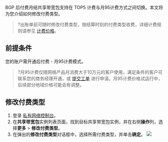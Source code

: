 BGP 后付费月结共享带宽包支持在 TOP5 计费与月95计费方式之间切换。本文将为您介绍如何修改付费类型。
>?出账单前可随时修改付费类型，按结算时刻的付费类型收费，详细计费规则请参见 [计费价格](https://cloud.tencent.com/document/product/684/15255)。

## 前提条件
您的账户需开通后付费 - 月95计费模式。
>?月95计费仅限网络产品月消费大于10万元的客户使用，满足条件的客户可联系您的商务经理开通，或 [提交工单](https://console.cloud.tencent.com/workorder/category) 进行申请。月95计费价格试运行中，后续部分地域价格可能会有调整。

## 修改付费类型

1. 登录 [私有网络控制台](https://console.cloud.tencent.com/vpc/package?rid=1)。
2. 在**共享带宽包**实例列表页面，找到目标共享带宽包实例，并在右侧**操作**列，选择**更多** > **修改付费类型**。
3. 在弹出的**修改付费类型**对话框中，选择所需付费类型，并单击**确定**。
![](https://main.qcloudimg.com/raw/0dc55651be5fe6ec09a7ddbcd5931654.png)
